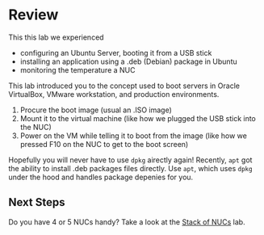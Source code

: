 # Review
This this lab we experienced
- configuring an Ubuntu Server, booting it from a USB stick
- installing an application using a .deb (Debian) package in Ubuntu
- monitoring the temperature a NUC

This lab introduced you to the concept used to boot servers in Oracle VirtualBox, VMware workstation, and production environments.
1. Procure the boot image (usual an .ISO image)
2. Mount it to the virtual machine (like how we plugged the USB stick into the NUC)
3. Power on the VM while telling it to boot from the image (like how we pressed F10 on the NUC to get to the boot screen)

Hopefully you will never have to use `dpkg` airectly again! Recently, `apt` got the ability to install .deb packages files directly.  Use `apt`, which uses `dpkg` under the hood and handles package depenies for you.

## Next Steps
Do you have 4 or 5 NUCs handy? Take a look at the [Stack of NUCs](/Stack_of_NUCs/REAME.md) lab.
